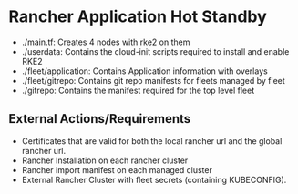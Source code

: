 # Rancher Application Hot Standby

* ./main.tf: Creates 4 nodes with rke2 on them
* ./userdata: Contains the cloud-init scripts required to install and enable RKE2
* ./fleet/application: Contains Application information with overlays
* ./fleet/gitrepo: Contains git repo manifests for fleets managed by fleet
* ./gitrepo: Contains the manifest required for the top level fleet

## External Actions/Requirements

* Certificates that are valid for both the local rancher url and the global rancher url.
* Rancher Installation on each rancher cluster
* Rancher import manifest on each managed cluster
* External Rancher Cluster with fleet secrets (containing KUBECONFIG).

